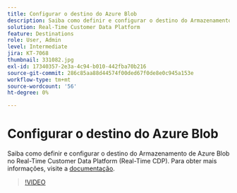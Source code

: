 ```yaml
---
title: Configurar o destino do Azure Blob
description: Saiba como definir e configurar o destino do Armazenamento de Azure Blob no Real-Time Customer Data Platform (Real-Time CDP).
solution: Real-Time Customer Data Platform
feature: Destinations
role: User, Admin
level: Intermediate
jira: KT-7068
thumbnail: 331082.jpg
exl-id: 17340357-2e3a-4c94-b010-442fba70b216
source-git-commit: 286c85aa88d44574f00ded67f0de8e0c945a153e
workflow-type: tm+mt
source-wordcount: '56'
ht-degree: 0%

---
```


# Configurar o destino do Azure Blob

Saiba como definir e configurar o destino do Armazenamento de Azure Blob no Real-Time Customer Data Platform (Real-Time CDP). Para obter mais informações, visite a [documentação](https://experienceleague.adobe.com/docs/experience-platform/destinations/catalog/cloud-storage/azure-blob.html).

>[!VIDEO](https://video.tv.adobe.com/v/331082/?learn=on&enablevpops)

